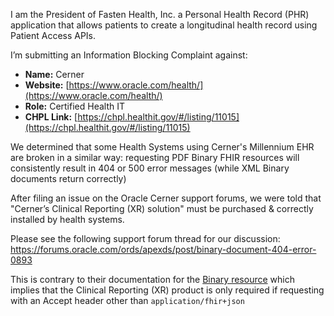 I am the President of Fasten Health, Inc. a Personal Health Record (PHR) application that allows patients to create a longitudinal health record using Patient Access APIs.

I’m submitting an Information Blocking Complaint against:

- **Name:** Cerner  
- **Website:** [https://www.oracle.com/health/](https://www.oracle.com/health/)
- **Role:** Certified Health IT  
- **CHPL Link:** [https://chpl.healthit.gov/#/listing/11015](https://chpl.healthit.gov/#/listing/11015)

We determined that some Health Systems using Cerner's Millennium EHR are broken in a similar way: requesting PDF Binary FHIR resources will consistently result in 404 or 500 error messages (while XML Binary documents return correctly)

After filing an issue on the Oracle Cerner support forums, we were told that "Cerner’s Clinical Reporting (XR) solution" must be purchased & correctly installed by health systems.

Please see the following support forum thread for our discussion: https://forums.oracle.com/ords/apexds/post/binary-document-404-error-0893

This is contrary to their documentation for the [Binary resource](https://docs.oracle.com/en/industries/health/millennium-platform-apis/mfrap/binary.html) which implies that the Clinical Reporting (XR) product is only required if requesting with an Accept header other than `application/fhir+json`


